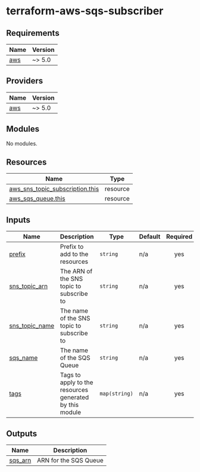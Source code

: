 # terraform-aws-sqs-subscriber
<!-- BEGIN_TF_DOCS -->
## Requirements

| Name | Version |
|------|---------|
| <a name="requirement_aws"></a> [aws](#requirement\_aws) | ~> 5.0 |

## Providers

| Name | Version |
|------|---------|
| <a name="provider_aws"></a> [aws](#provider\_aws) | ~> 5.0 |

## Modules

No modules.

## Resources

| Name | Type |
|------|------|
| [aws_sns_topic_subscription.this](https://registry.terraform.io/providers/hashicorp/aws/latest/docs/resources/sns_topic_subscription) | resource |
| [aws_sqs_queue.this](https://registry.terraform.io/providers/hashicorp/aws/latest/docs/resources/sqs_queue) | resource |

## Inputs

| Name | Description | Type | Default | Required |
|------|-------------|------|---------|:--------:|
| <a name="input_prefix"></a> [prefix](#input\_prefix) | Prefix to add to the resources | `string` | n/a | yes |
| <a name="input_sns_topic_arn"></a> [sns\_topic\_arn](#input\_sns\_topic\_arn) | The ARN of the SNS topic to subscribe to | `string` | n/a | yes |
| <a name="input_sns_topic_name"></a> [sns\_topic\_name](#input\_sns\_topic\_name) | The name of the SNS topic to subscribe to | `string` | n/a | yes |
| <a name="input_sqs_name"></a> [sqs\_name](#input\_sqs\_name) | The name of the SQS Queue | `string` | n/a | yes |
| <a name="input_tags"></a> [tags](#input\_tags) | Tags to apply to the resources generated by this module | `map(string)` | n/a | yes |

## Outputs

| Name | Description |
|------|-------------|
| <a name="output_sqs_arn"></a> [sqs\_arn](#output\_sqs\_arn) | ARN for the SQS Queue |
<!-- END_TF_DOCS -->
